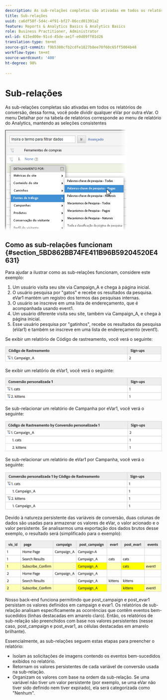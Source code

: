 ```yaml
---
description: As sub-relações completas são ativadas em todos os relatórios de conversão, dessa forma, você pode dividir qualquer eVar por outra eVar. O menu Detalhar por na tabela de relatórios corresponde ao menu de relatório do Analytics, mantendo as seleções consistentes
title: Sub-relações
uuid: ca6df50f-5d4c-4f91-bf27-86ccd01391a2
feature: Reports & Analytics Basics & Analytics Basics
role: Business Practitioner, Administrator
exl-id: 615ed00e-91cd-45de-ae1f-e0d09ff01d26
translation-type: tm+mt
source-git-commit: f9b5380cfb2cdfe1827b8ee70f60c65ff5004b48
workflow-type: tm+mt
source-wordcount: '400'
ht-degree: 98%

---
```


# Sub-relações

As sub-relações completas são ativadas em todos os relatórios de conversão, dessa forma, você pode dividir qualquer eVar por outra eVar. O menu Detalhar por na tabela de relatórios corresponde ao menu de relatório do Analytics, mantendo as seleções consistentes

![](assets/subrelations.png)

## Como as sub-relações funcionam {#section_5BD862BB74FE411B96B59204520E4631}

Para ajudar a ilustrar como as sub-relações funcionam, considere este exemplo:

1. Um usuário visita seu site via Campaign_A e chega à página inicial.
1. O usuário pesquisa por &quot;gatos&quot; e recebe os resultados da pesquisa. eVar1 mantém um registro dos termos das pesquisas internas. 
1. O usuário se inscreve em uma lista de endereçamento, que é acompanhada usando event1.
1. Um usuário diferente visita seu site, também via Campaign_A, e chega à página inicial.
1. Esse usuário pesquisa por &quot;gatinhos&quot;, recebe os resultados da pesquisa (eVar1) e também se inscreve em uma lista de endereçamento (event1). 

Se exibir um relatório de Código de rastreamento, você verá o seguinte:

![](assets/subrel_1.png)

Se exibir um relatório de eVar1, você verá o seguinte:

![](assets/subrel_2.png)

Se sub-relacionar um relatório de Campanha por eVar1, você verá o seguinte:

![](assets/subrel_3.png)

Se sub-relacionar um relatório de eVar1 por Campanha, você verá o seguinte:

![](assets/subrel_4.png)

Devido à natureza persistente das variáveis de conversão, duas colunas de dados são usadas para armazenar os valores de eVar, o valor acionado e o valor persistente. Se analisarmos uma exportação dos dados brutos desse exemplo, o resultado será (simplificado para o exemplo):

![](assets/subrel_5.png)

Nosso back-end funciona permitindo que post_campaign e post_evar1 persistam os valores definidos em campaign e evar1. Os relatórios de sub-relação analisam especificamente as ocorrências que contêm eventos bem-sucedidos (linhas destacadas em amarelo claro). Então, os relatórios de sub-relação são preenchidos com base nos valores persistentes (nesse caso, post_campaign e post_evar1, as células destacadas em amarelo brilhante).

Essencialmente, as sub-relações seguem estas etapas para preencher o relatório:

* Isolam as solicitações de imagens contendo os eventos bem-sucedidos exibidos no relatório.
* Retornam os valores persistentes de cada variável de conversão usada na sub-relação.
* Organizam os valores com base na ordem da sub-relação. Se uma variável não tiver um valor persistente (por exemplo, se uma eVar não tiver sido definido nem tiver expirado), ela será categorizada como &quot;Nenhum&quot;.
